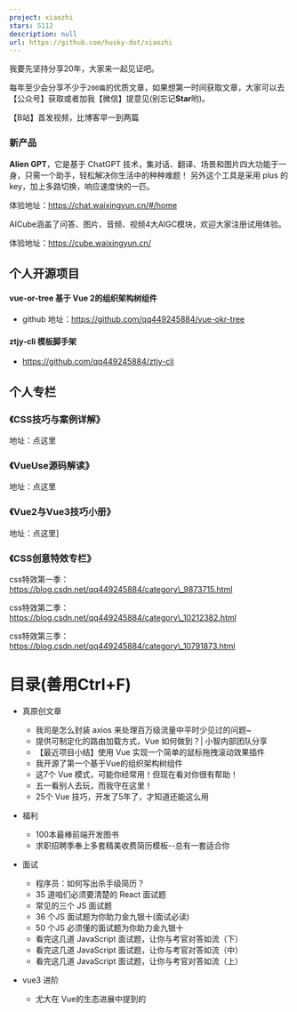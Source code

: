 ```yaml
---
project: xiaozhi
stars: 5112
description: null
url: https://github.com/husky-dot/xiaozhi
---
```


我要先坚持分享20年，大家来一起见证吧。

每年至少会分享不少于`200篇`的优质文章，如果想第一时间获取文章，大家可以去【公众号】获取或者加我【微信】提意见(别忘记**Star**哟)。

【B站】首发视频，比博客早一到两篇

### 新产品

**Alien GPT**，它是基于 ChatGPT 技术，集对话、翻译、场景和图片四大功能于一身，只需一个助手，轻松解决你生活中的种种难题！ 另外这个工具是采用 plus 的key，加上多路切换，响应速度快的一匹。

体验地址：https://chat.waixingyun.cn/#/home

AICube涵盖了问答、图片、音频、视频4大AIGC模块，欢迎大家注册试用体验。

体验地址：https://cube.waixingyun.cn/

个人开源项目
------

#### vue-or-tree 基于 Vue 2的组织架构树组件

-   github 地址：https://github.com/qq449245884/vue-okr-tree

#### ztjy-cli 模板脚手架

-   https://github.com/qq449245884/ztjy-cli

个人专栏
----

### 《CSS技巧与案例详解》

地址：点这里

### 《VueUse源码解读》

地址：点这里

### 《Vue2与Vue3技巧小册》

地址：点这里\]

### 《CSS创意特效专栏》

css特效第一季：https://blog.csdn.net/qq449245884/category\_9873715.html

css特效第二季：https://blog.csdn.net/qq449245884/category\_10212382.html

css特效第三季：https://blog.csdn.net/qq449245884/category\_10791873.html

目录(善用Ctrl+F)
============

-   真原创文章
    
    -   我司是怎么封装 axios 来处理百万级流量中平时少见过的问题~
    -   提供可制定化的路由加载方式，Vue 如何做到？| 小智内部团队分享
    -   【最近项目小结】使用 Vue 实现一个简单的鼠标拖拽滚动效果插件
    -   我开源了第一个基于Vue的组织架构树组件
    -   这7个 Vue 模式，可能你经常用！但现在看对你很有帮助！
    -   五一看别人去玩，而我守在这里！
    -   25个 Vue 技巧，开发了5年了，才知道还能这么用
-   福利
    
    -   100本最棒前端开发图书
    -   求职招聘季奉上多套精美收费简历模板--总有一套适合你
-   面试
    
    -   程序员：如何写出杀手级简历？
    -   35 道咱们必须要清楚的 React 面试题
    -   常见的三个 JS 面试题
    -   36 个JS 面试题为你助力金九银十(面试必读)
    -   50 个JS 必须懂的面试题为你助力金九银十
    -   看完这几道 JavaScript 面试题，让你与考官对答如流（下）
    -   看完这几道 JavaScript 面试题，让你与考官对答如流（中）
    -   看完这几道 JavaScript 面试题，让你与考官对答如流（上）
-   vue3 进阶
    
    -   尤大在 Vue的生态进展中提到的 <style> 动态变量注入是啥？
    -   介绍一下 Vue Conf 21 大会上：尤大提到 script setup 语法！
    -   我们团队在 Vue 3 Dev Tools 的帮助下，调试效率有了质的飞跃！
    -   Vuex 4 指南，使用 Vue3 的需要看看！
    -   一些你可能还不知事件技巧– Vue3更新
    -   Vue 3 生命周期完整指南
    -   Vue3 Teleport 简介，请过目，这个是真的好用！
    -   尤雨溪：Vue 3 计划放弃支持 IE11
    -   我问导师，Vue3有没有对应工具来生成漂亮的文档？ 用 Vitepress
    -   推荐 7 个 Vue2、Vue3 源码解密分析的开源项目
    -   何时何地使用 Vue 的作用域插槽
    -   用了很多动效，介绍 4个很 Nice 的 Veu 路由过渡动效！
    -   2021，排名前 15 的 Vue 后台管理模板
    -   总结一下，Vue3 与 Vue2 的Props、全局组件的异同点！
    -   关于 Vue3 这些知识，你可能还不知道!
    -   一文让你30分钟快速掌握Vue3
    -   Vue3 Compiler 优化细节，如何手写高性能渲染函数
    -   深入理解 Vue3 Reactivity API
    -   Vue3 Compiler 优化细节，如何手写高性能渲染函数
    -   不要再用Vue 2的思维写Vue 3了
    -   https://mp.weixin.qq.com/s/mPW-VTfeWVlktlyAom3LQg
-   TypeScript 深入浅出
    
    -   使用更具可读性的方式来设置 TypeScript 类型
    -   使用 TypeScript 常见困惑：interface 和 type 的区别是什么？
    -   比同事更秀? TS 这7个方法，你需要知道的！
    -   这 6 个 TS 新特性经常用到，用了之后我再也离不开它！
    
    熬夜不易，觉得有很大帮助的朋友可以赏杯咖啡(**不接受学生赞赏**)，赏了一定要加我微信跟我说。
    

-   vue 进阶
    
    -   关于 v-model 你需要知道的这一切！
    -   10个略骚的 Vue 开发技巧
    -   使用 Vue 开发的，这 7 个 VS Code 插件万万不可错过！
    -   Vue 官方成员 Hcy：怎么才能有尤雨溪一半强，该怎么学习？
    -   如何使用 Vue 命名插槽创建多个模板插槽？
    -   使用这 6个Vue加载动画库来减少我们网站的跳出率
    -   手把手教你如何在生产环境检查 Vue 应用程序
    -   vue源码中值得学习的方法
    -   Vue 中如何从插槽中发出数据
    -   一个孤独的孩子：我该不该将控制流指令写入通用结构组件中？
    -   对于组件的可重用性，大佬给出来6个级别的见解，一起过目一下！
    -   很多人不知道可以使用这种 key 的方式来对 Vue 组件进行重新渲染！
    -   很多人不知道 v-for 可以这样解构
    -   通过事例讲解如果在 Vue 创建及使用过滤器
    -   Vue 中，如何将函数作为 props 传递给组件
    -   如何在Vue 中管理 Mixins（搞懂这两点就足够了）
    -   如何实现 Vue 自定义组件中 hover 事件以及 v-model
    -   将多个属性传递给 Vue 组件的几种方式
    -   这 10 个技巧让你成为一个更好的 Vue 开发者
    -   vue 中4个级别的作用域
    -   Vue Template 修饰符和简写，让开发效率有所提高
    -   如何修复Vue中的 “this is undefined” 问题
    -   12 种使用 Vue 的最佳做法
    -   2020 年，Vue 受欢迎程序是否会超过 React？
    -   一个 Vue 模板可以有多个根节点(Fragments)?
    -   使用Vue 自定义文件选择器组件(基础虽简单，但思路我们要掌握)
    -   Vue 中的 Props 与 Data 细微差别，你知道吗？
    -   Vue 中 render 函数有点意思
    -   高级 Vue 技巧：控制父类的 slot
    -   Vue 中如何让 input 聚焦？(包含视频讲解)
    -   如何在 Vue 中使用 JSX 以及使用它的原因
    -   如何在Vue中动态添加类名
    -   Vue 中 强制组件重新渲染的正确方法
    -   Vue 和递归组件
    -   20 个新的且值得关注的 Vue 开源项目
    -   搞懂并学会运用 Vue 中的无状态组件
-   JavaScript 口袋书
    
    -   【JS 口袋书】第 1 和 2 章：JS简介及基础
        
    -   【JS 口袋书】第 3 章：JavaScript 函数
        
    -   【JS 口袋书】第 4 章：JS 引擎底层的工作原理
        
    -   【JS 口袋书】第 5 章：JS 对象生命周期的秘密
        
    -   【JS 口袋书】第 6 章：JS 中的闭包与模块
        
    -   【JS 口袋书】第 7 章：JS 中的类型转换与比较
        
    -   【JS 口袋书】第 8 章：以更细的角度来看 JS 中的 this
        
    -   【JS 口袋书】第 9 章：使用 JS 操作 HTML 元素
        
    -   【JS 口袋书】第 10 章：使用异步 JavaScript
        
    -   【JS 口袋书】第 11 章：HTML 表单及 localStorage 的使用
        
-   JavaScript 深入浅出
    
    -   巩固一下 JS 可选 (?.)操作符号，原来函数也可以用可选写法，又学到了！
        
    -   20个 Javascript 技巧，提高我们的摸鱼时间！
        
    -   宝，如何动态导入ECMAScript模块？
        
    -   该来的还是来了，盘点 ES12 中有新特性！
        
    -   5年前，学习 null 和 undefined ，现在有了新的认知，看看这位人才怎么说？
        
    -   你可能不知道，前端这6个有用的技术可以这么酷！
        
    -   12种 console 相关的方法，帮你快速提高调试效率！（建议收藏）
        
    -   搞定 parseInt() 的怪异行为
        
    -   JavaScript 25 岁了！
        
    -   如何在 JavaScript 中等分数组
        
    -   17个你可能还不知道 JS 技巧！
        
    -   JavaScript Lazy evaluation：可迭代对象与迭代器
        
    -   学会 Math 对象这 10 个方法，能让你事半功倍!
        
    -   初学者怎样学习 JS 更有效？六个方法供你参考！
        
    -   JavaScript 中如何判断变量是否为数字
        
    -   仅需 5 分钟，快速优化 Web 性能的10 个手段
        
    -   深入探讨 JavaScript 逻辑赋值运算符
        
    -   将你的 Virtual dom 渲染成 Canvas
        
    -   h如何用 JS 一次获取 HTML 表单的所有字段 ？
        
    -   10个好用的 HTML5 特性
        
    -   JavaScript 中 10 个需要掌握基础的问题
        
    -   9 个JavaScript 技巧
        
    -   比较JavaScript中的数据结构（数组与对象）
        
    -   JavaScript 中的函数式编程：函数，组合和柯里化
        
    -   对于 JavaScript 中循环之间的技术差异概述
        
    -   关于 JavaScript 错误处理的最完整指南(上半部)
        
    -   关于 JavaScript 错误处理的最完整指南(下半部)
        
    -   JavaScript 字符串中的 pad 方法！
        
    -   2020年，你应该知道 23 个非常有用的 NodeJs 库
        
    -   30 多个有内味道且笑死的人代码注释
        
    -   【必需知道】实用，完整的HTTP cookie指南
        
    -   【秘技】增强型的
        
    -   在 JavaScript 中如何检查对象为空
        
    -   在 JS 中检查变量是否为数组的多种方式，并说说 ES6 引入检查数组的缘起！
        
    -   17 个实用的图像特效库
        
    -   8 种用于前端性能分析工具
        
    -   要深入 JavaScript，你需要掌握这 36 个概念
        
    -   5 个 JS 数组技巧可提高你的开发技能
        
    -   一个有意思的方案：不借助后台和 JS ，只用 CSS 让一个列表编号倒序，你会怎么做？
        
    -   回答一下这 10 个最常见的 Javascript 问题
        
    -   初学者应该看的 Webpack 完整指南（2020）
        
    -   你可能不需要在 JavaScript 使用 switch 语句！
        
    -   你的函数有多快？使用 performance 监控前端性能
        
    -   我不知道还可以用 JS 做的 6 件事
        
    -   ES6 中 module 备忘清单，你可能知道 module 还可以这样用！
        
    -   这份 window.location 备忘单，让你更有条理解决地址路径问题！
        
    -   周末学会了 10个超级实用 Javascript 技巧!
        
    -   小智最近在学习正则，学习过程中发现这 6 个方便的正则表达式
        
    -   详解 ES10 中 Object.fromEntries() 的缘起
        
    -   JS执行上下文的两个阶段做了些啥？
        
    -   小智周末学习发现了 10 个好用JavaScript图像处理库
        
    -   JavaScript重构技巧 — 数组，类名和条件
        
    -   JavaScript 对象可以做到的三件事
        
    -   JavaScript重构技巧-降低函数复杂度
        
    -   JavaScript重构技巧-让函数简单明了
        
    -   JavaScript 如何读取本地文件
        
    -   如何写出优雅的 JS 代码，变量和函数的正确写法
        
    -   这些优化技巧可以避免我们在 JS 中过多的使用 IF 语句
        
    -   你知道 JS 中的模块导入有一个缺点吗？
        
    -   不要再到处使用 === 了
        
    -   知道临时死区你才能更好的使用 JS 变量
        
    -   为什么 JS 中的对象字面量很酷
        
    -   你知道 JavaScript 中的错误对象有哪些类型吗？
        
    -   上次24个实用 ES6 方法受到好评，这次再来 10个
        
    -   JavaScript中的类型检查有点麻烦
        
    -   【动画演示】JavaScript 引擎运行原理
        
    -   【动画演示】：事件循环 形象深动(JavaScript)
        
    -   【动画演示】：JS 作用域链不在话下
        
    -   你需要知道的 JavaScript 类(class)的这些知识
        
    -   JavaScript 中的无穷数(Infinity)
        
    -   回到基础：什么是DOM及DOM操作？
        
    -   34 个今年11月最受欢迎的 JavaScript 库
        
    -   13个需要知道的方法：使用 JavaScript 来操作 DOM
        
    -   JavaScript 中， 5 种增加代码可读性的最佳实践
        
    -   通过事例重温一下常见的 JS 中 15 种数组操作(备忘清单)
        
    -   重温一下 JS 进阶需要掌握的 13 个概念
        
    -   13 个 JS 数组精简技巧，一起来看看
        
    -   7 个沙雕又带有陷阱的 JS 面试题
        
    -   我对 JS 中相等和全等操作符转化过程一直很迷惑，直到有了这份算法
        
    -   JS 常用的技巧和几个鲜为人知的特性
        
    -   20多个小事例带你重温 ES10 新特性
        
    -   理清JS中的深拷贝与浅拷贝
        
    -   掌握JS函数中的几种参数形式（函数基础）
        
    -   JS 中几种轻松处理'this'指向方式
        
    -   所以你真的懂JavaScript?
        
    -   深入 JS 对象属性
        
    -   JS中，如何提高展开运算符的性能
        
    -   JS 如何创建、读取和删除cookie
        
    -   JS 前20个常用字符串方法及使用方式
        
    -   ES新提案：双问号操作符
        
    -   JS 可选链的好处
        
    -   5个 JS 解构有趣的用途
        
    -   用 JS 日期获取当前月的最后一天遇到的坑
        
-   CSS 技巧
    
    -   学姐叫我看 CSS 新出的容器查询，然后把公共组件重构成响应式的！
    -   宝， 来学习一下CSS中的宽高比，让 h5 开发更想你的夜！
    -   学会使用 CSS 自定义滚动条，能让你做的产品更有用户体验！
    -   深夜12点，头秃的那家伙，还在用 CSS 处理图片上的文字
    -   你应该知道的3个强大的CSS功能
    -   80%的前端会答错的问题：是什么元素？
    -   5种作为Web开发人员应避免的CSS做法
-   响应式网页中的高度设计，你认真的吗？
    
-   CSS垂直居中的七个方法
    
-   使用网络构建复杂布局超实用的技巧，赶紧收藏吧!
    
-   超越媒体查询：使用更新的特性进行响应式设计
    
-   多个你不知道的 CSS 居中方案！
    
-   深入了解 Flex 属性
    
-   一次解决你的图像尺寸和定位问题
    
-   5个好用的 CSS 函数
    
-   使用这些不太常用的 CSS 属性，让我在前端布局效率上，又提高了一个层次！
    
-   11 个文本输入和 6 个按钮操作 特效库
    
-   提升布局能力！理解 CSS 的多种背景及使用场景和技巧
    
-   12 个炫酷背景特效库
    
-   一文学会使用 CSS 中的 min(), max(), clamp() 以及它们的使用场景
    
-   又一个布局利器， CSS 伪类 :placeholder-shown
    
-   历时4个多月，学习了这 66 个CSS 特效
    
-   Web 技术：CSS最小和最大(宽度/高度)知识点及优缺点
    
-   前端如何提高用户体验：增强可点击区域的大小
    
-   CSS Viewport 单位，很多人还不知道使用它来快速布局！
    
-   小智在这3年开发中遇到的 CSS 问题及解决方案，有大佬帮他总结好了 ！
    
-   这些 CSS 伪类，你可能还不知道，可以用起来了！
    
-   让我们学会使用 CSS 计数器
    
-   CSS 中 关于 Overflow ，你需要了解的这些知识点！
    
-   CSS中的混合模式，制作高级特效的必备技巧
    
-   CSS 伪元素的一些罕见用例
    
-   我发现了7个关于 CSS backgroundImage 好用的技巧
    
-   CSS 中你需要知道 auto 的一切！
    
-   你可能还不知的 7 个 CSS 好用的属性
    
-   27 个 CSS 面试的高频考点助力金三银四
    
-   能解决 80% 需求的 10个 CSS动画库
    
-   如何使用SASS编写可重用的CSS
    

#### JavaScript是如何工作的系列

1.  JavaScript是如何工作的：引擎，运行时和调用堆栈的概述
    
2.  JavaScript是如何工作的：深入V8引擎&编写优化代码的5个技巧
    
3.  JavaScript如何工作:内存管理+如何处理4个常见的内存泄漏
    
4.  JavaScript是如何工作的:事件循环和异步编程的崛起+ 5种使用 async/await 更好地编码方式
    
5.  JavaScript是如何工作: 深入探索 websocket 和HTTP/2与SSE +如何选择正确的路径
    
6.  JavaScript是如何工作的:与 WebAssembly比较 及其使用场景
    
7.  JavaScript是如何工作的:Web Workers的构建块+ 5个使用他们的场景
    
8.  JavaScript 是如何工作的：Service Worker 的生命周期及使用场景
    
9.  JavaScript是如何工作的:Web推送通知的机制
    
10.  JavaScript是如何工作的:使用 MutationObserver 跟踪 DOM 的变化
    
11.  JavaScript是如何工作的:渲染引擎和优化其性能的技巧
    
12.  JavaScript 是如何工作的：深入网络层 + 如何优化性能和安全
    
13.  JavaScript是如何工作的: CSS 和 JS 动画底层原理及如何优化它们的性能
    
14.  JavaScript 是如何工作的：解析、抽象语法树（AST）+ 提升编译速度5个技巧
    
15.  JavaScript是如何工作的：深入类和继承内部原理+Babel和 TypeScript 之间转换
    
16.  JavaScript是如何工作的:存储引擎+如何选择合适的存储API
    
17.  JavaScript 是如何工作: Shadow DOM 的内部结构+如何编写独立的组件
    
18.  JavaScript 是如何工作的:WebRTC 和对等网络的机制
    
19.  JavaScript 是如何工作的：编写自己的 Web 开发框架 + React 及其虚拟 DOM 原理
    
20.  JavaScript 是如何工作的：模块的构建以及对应的打包工具
    
21.  JavaScript 是如何工作的：JavaScript 的内存模型
    
22.  JavaScript 是如何工作的：JavaScript 的共享传递和按值传递
    
23.  JS引擎:它们是如何工作的?从调用堆栈到Promise，需要知道的所有内容
    
24.  22+ 高频实用的 JavaScript 片段 （2020年）
    

赞赏码
===

熬夜不易，觉得有很大帮助的朋友可以赏杯咖啡(**不接受学生赞赏**)，赏了一定要加我微信跟我说。

鸣谢
==

**代码部署后可能存在的BUG没法实时知道，事后为了解决这些BUG，花了大量的时间进行log 调试，这边顺便给大家推荐一个好用的BUG监控工具 Fundebug。**

加我个人微信回复 **"加群"** 或者关注公众号，并进入公众号 **\[进群交流\]** ，添加好友即可。 群里工作日我每天都会以红包的形式来互动交流，朋友圈也会经常分享一些前端视频教程，个个教程都是干货。

微信搜索 **\[大迁世界\]** ，第一时间阅读或者扫描下方的二维码。
